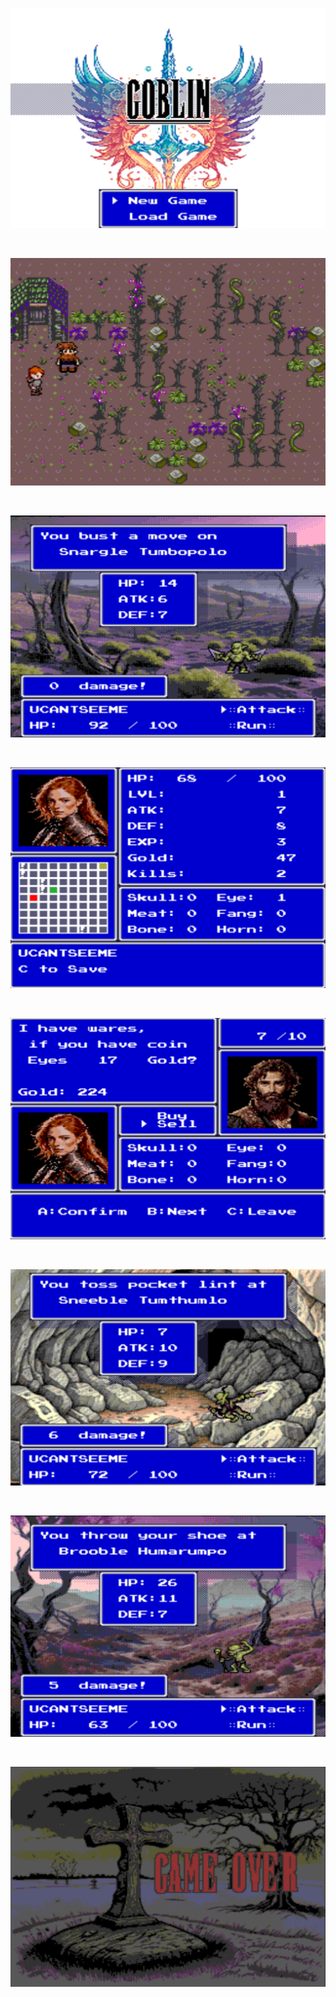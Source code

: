 

![screenshot1](./screenshots/goblinTitle.png)

<br>

![screenshot2](./screenshots/world.png)

<br>

![screenshot3](./screenshots/battle2.png)

<br>

![screenshot4](./screenshots/menu.png)

<br>

![screenshot5](./screenshots/merchScreen.png)

<br> 

![screenshot6](./screenshots/battle3.png)

<br>

![screenshot7](./screenshots/battle4.png)

<br>

![screenshot8](./screenshots/gameOver.png)



<br>
